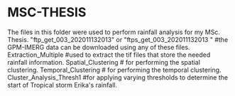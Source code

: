 # MSC-THESIS
The files in this folder were used to perform rainfall analysis for my MSc. Thesis.
"ftp_get_003_202011132013" or "ftps_get_003_202011132013 "       #the GPM-IMERG data can be downloaded using any of these files.
Extraction_Multiple                                              #used to extract the tif files that store the needed rainfall information.
Spatial_Clustering                                               # for performing the spatial clustering.
Temporal_Clustering                                               # for performing the temporal clustering.
Cluster_Analysis_Thresh1                                          #for applying varying thresholds to determine the start of Tropical storm Erika's rainfall.
